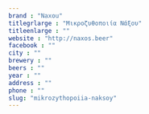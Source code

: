 ```yaml
---
brand : "Naxou"
titlegrlarge : "Μικροζυθοποιία Νάξου"
titleenlarge : ""
website : "http://naxos.beer"
facebook : ""
city : ""
brewery : ""
beers : ""
year : ""
address : ""
phone : ""
slug: "mikrozythopoiia-naksoy"
---
```

